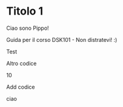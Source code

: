 # Titolo 1

Ciao sono Pippo!

Guida per il corso DSK101 - Non distratevi! :)

Test

Altro codice

10


Add codice


ciao